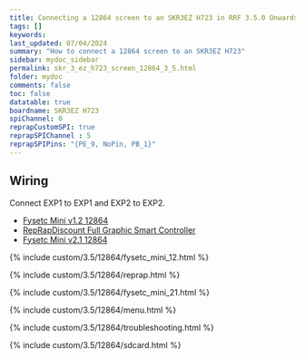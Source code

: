 ```yaml
---
title: Connecting a 12864 screen to an SKR3EZ H723 in RRF 3.5.0 Onwards
tags: []
keywords: 
last_updated: 07/04/2024
summary: "How to connect a 12864 screen to an SKR3EZ H723"
sidebar: mydoc_sidebar
permalink: skr_3_ez_h723_screen_12864_3_5.html
folder: mydoc
comments: false
toc: false
datatable: true
boardname: SKR3EZ H723
spiChannel: 0
reprapCustomSPI: true
reprapSPIChannel : 5
reprapSPIPins: "{PE_9, NoPin, PB_1}"
---
```


## Wiring

Connect EXP1 to EXP1 and EXP2 to EXP2.  

<ul id="profileTabs" class="nav nav-tabs">
  <li class="active"><a class="noCrossRef" href="#fysetc" data-toggle="tab">Fysetc Mini v1.2 12864</a></li>  
	<li><a class="noCrossRef" href="#reprap" data-toggle="tab">RepRapDiscount Full Graphic Smart Controller</a></li>
  <li><a class="noCrossRef" href="#fysetc21" data-toggle="tab">Fysetc Mini v2.1 12864</a></li>
</ul>
  <div class="tab-content">
<div role="tabpanel" class="tab-pane active" id="fysetc" markdown="1">

{% include custom/3.5/12864/fysetc_mini_12.html %}

</div>

<div role="tabpanel" class="tab-pane" id="reprap" markdown="1">

{% include custom/3.5/12864/reprap.html %}

</div>

<div role="tabpanel" class="tab-pane" id="fysetc21" markdown="1">

{% include custom/3.5/12864/fysetc_mini_21.html %}

</div>

</div>

{% include custom/3.5/12864/menu.html %}

{% include custom/3.5/12864/troubleshooting.html %}

{% include custom/3.5/12864/sdcard.html %}
